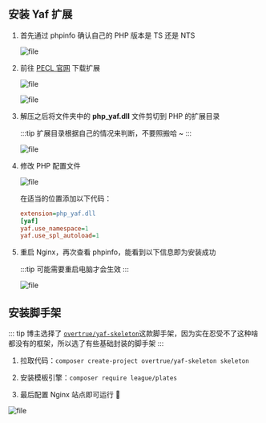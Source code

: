 ## 安装 Yaf 扩展

1. 首先通过 phpinfo 确认自己的 PHP 版本是 TS 还是 NTS

    ![file](/images/搭建%20Yaf%20脚手架/thread-safety.png)

2. 前往 [PECL 官网](http://pecl.php.net/package/yaf) 下载扩展

    ![file](/images/搭建%20Yaf%20脚手架/dll.png)
    
    ![file](/images/搭建%20Yaf%20脚手架/download.png)

3. 解压之后将文件夹中的 **php_yaf.dll** 文件剪切到 PHP 的扩展目录

    :::tip
    扩展目录根据自己的情况来判断，不要照搬哈 ~
    :::
    
    ![file](/images/搭建%20Yaf%20脚手架/extension_dir.png)

4. 修改 PHP 配置文件

    ![file](/images/搭建%20Yaf%20脚手架/ini.png)
    
    在适当的位置添加以下代码：
    
    ```ini
    extension=php_yaf.dll
    [yaf]
    yaf.use_namespace=1
    yaf.use_spl_autoload=1
    ```

5. 重启 Nginx，再次查看 phpinfo，能看到以下信息即为安装成功

    :::tip
    可能需要重启电脑才会生效
    :::
    
    ![file](/images/搭建%20Yaf%20脚手架/success.png)

## 安装脚手架

::: tip
博主选择了 [`overtrue/yaf-skeleton`](https://github.com/overtrue/yaf-skeleton)这款脚手架，因为实在忍受不了这种啥都没有的框架，所以选了有些基础封装的脚手架
:::

1. 拉取代码：`composer create-project overtrue/yaf-skeleton skeleton`

2. 安装模板引擎：`composer require league/plates`

3. 最后配置 Nginx 站点即可运行 :tada:

![file](/images/搭建%20Yaf%20脚手架/website.png)
